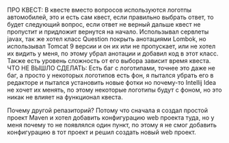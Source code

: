 ПРО КВЕСТ:
В квесте вместо вопросов используются логотпы автомобилей, это и есть сам квест, если правильно выбрать ответ, то будет следующий вопрос, если ответ не верный дальше квест не пропустит и придложит вернутся на начало.
Использывал сервлеты javax, так же хотел класс Question покрыть анотациями Lombok, но использывал Tomcat 9 версии и он их или не пропускает, или не хотел их видить у меня, по этому убрал анотации и добавил код в этот класс.
Также есть уровень сложность от его выбора зависит время квеста.
ЧТО НЕ ВЫШЛО СДЕЛАТЬ:
Есть баг с логотипами, точнее это даже не баг, а просто у некоторых логотипов есть фон, я пытался убрать его в редакторе и пытался установить новые фотки но почему-то Intellij Idea не хочет их менять, по этому некоторые логотипы будут с фоном, но это никак не влияет на функционал квеста.  


Почему другой репазиторий? Потому что сначала я создал простой проект Maven и хотел добавить конфигурацию web проекта туда, но у меня почему то не появлялся один пункт, по этому я не смог добавить конфигурацию в тот проект и решил создать новый web проект.

